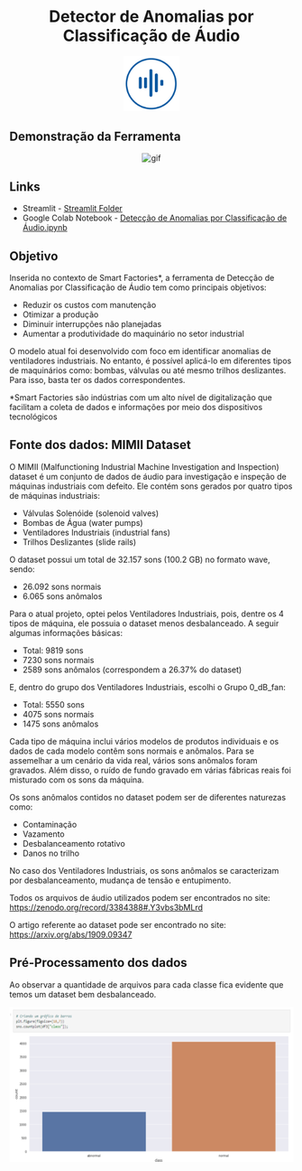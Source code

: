 <h1 align="center">Detector de Anomalias por Classificação de Áudio
</h1>
<p align="center"> <img width="100px" heigth="300px" src="DeteccaodeAnomaliasporAudio/imagens/logo_sidebar.png">
</p>

## Demonstração da Ferramenta

<p align=" center"><img alt="gif"  src="DeteccaodeAnomaliasporAudio/imagens/audio_anomaly_detection_demo.gif"/></p>

## Links

- Streamlit - [Streamlit Folder](https://github.com/lizmarques/Audio_Anomaly_Detection_Project/tree/master/DeteccaodeAnomaliasporAudio)
- Google Colab Notebook - [Detecção de Anomalias por Classificação de Áudio.ipynb]([GOOGLE_COLAB]_Detecção_de_Anomalias_por_Classificação_de_Áudio.ipynb)

## Objetivo

Inserida no contexto de Smart Factories*, a ferramenta de Detecção de Anomalias por Classificação de Áudio tem como principais objetivos:
- Reduzir os custos com manutenção
- Otimizar a produção
- Diminuir interrupções não planejadas
- Aumentar a produtividade do maquinário no setor industrial

O modelo atual foi desenvolvido com foco em identificar anomalias de ventiladores industriais. No entanto, é possível aplicá-lo em diferentes tipos de maquinários como: bombas, válvulas ou até mesmo trilhos deslizantes. Para isso, basta ter os dados correspondentes.

*Smart Factories são indústrias com um alto nível de digitalização que facilitam a coleta de dados e informações por meio dos dispositivos tecnológicos

## Fonte dos dados: MIMII Dataset

O MIMII (Malfunctioning Industrial Machine Investigation and Inspection) dataset é um conjunto de dados de áudio para investigação e inspeção de máquinas industriais com defeito. Ele contém sons gerados por quatro tipos de máquinas industriais:
- Válvulas Solenóide (solenoid valves)
- Bombas de Água (water pumps)
- Ventiladores Industriais (industrial fans)
- Trilhos Deslizantes (slide rails)

O dataset possui um total de 32.157 sons (100.2 GB) no formato wave, sendo:
- 26.092 sons normais
- 6.065 sons anômalos

Para o atual projeto, optei pelos Ventiladores Industriais, pois, dentre os 4 tipos de máquina, ele possuia o dataset menos desbalanceado. A seguir algumas informações básicas:
- Total: 9819 sons
- 7230 sons normais
- 2589 sons anômalos (correspondem a 26.37% do dataset)

E, dentro do grupo dos Ventiladores Industriais, escolhi o Grupo 0_dB_fan:
- Total: 5550 sons
- 4075 sons normais
- 1475 sons anômalos

Cada tipo de máquina inclui vários modelos de produtos individuais e os dados de cada modelo contêm sons normais e anômalos. Para se assemelhar a um cenário da vida real, vários sons anômalos foram gravados. Além disso, o ruído de fundo gravado em várias fábricas reais foi misturado com os sons da máquina.

Os sons anômalos contidos no dataset podem ser de diferentes naturezas como:
- Contaminação
- Vazamento
- Desbalanceamento rotativo
- Danos no trilho

No caso dos Ventiladores Industriais, os sons anômalos se caracterizam por desbalanceamento, mudança de tensão e entupimento.

Todos os arquivos de áudio utilizados podem ser encontrados no site: https://zenodo.org/record/3384388#.Y3vbs3bMLrd

O artigo referente ao dataset pode ser encontrado no site: https://arxiv.org/abs/1909.09347

## Pré-Processamento dos dados

Ao observar a quantidade de arquivos para cada classe fica evidente que temos um dataset bem desbalanceado.
<p align="center"> <img width="800px" heigth="500px" src="DeteccaodeAnomaliasporAudio/imagens/bar_plot.png">



